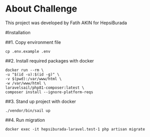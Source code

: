 # About Challenge

This project was developed by Fatih AKIN for HepsiBurada


#Installation

##1. Copy environment file
    
    cp .env.example .env

##2. Install required packages with docker
    
    docker run --rm \
    -u "$(id -u):$(id -g)" \
    -v $(pwd):/var/www/html \
    -w /var/www/html \
    laravelsail/php81-composer:latest \
    composer install --ignore-platform-reqs

##3. Stand up project with docker
    
    ./vendor/bin/sail up

##4. Run migration

    docker exec -it hepsiburada-laravel.test-1 php artisan migrate
